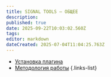 ```yaml
---
title: SIGNAL TOOLS — ОБЩЕЕ
description: 
published: true
date: 2025-09-22T10:03:02.560Z
tags: 
editor: markdown
dateCreated: 2025-07-04T11:04:25.763Z
---
```


- [Установка плагина](/ru/tools/general/plug-in-install)
- [Методология работы](/ru/tools/general/methodology)
{.links-list}